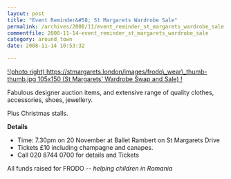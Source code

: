 ```yaml
---
layout: post
title: "Event Reminder&#58; St Margarets Wardrobe Sale"
permalink: /archives/2008/11/event_reminder_st_margarets_wardrobe_sale.html
commentfile: 2008-11-14-event_reminder_st_margarets_wardrobe_sale
category: around_town
date: 2008-11-14 10:53:32

---
```


[!(photo right) https://stmargarets.london/images/frodo\_wear\_thumb-thumb.jpg 105x150 (St Margarets' Wardrobe Swap and Sale) !](/event/show/200705141989)

Fabulous designer auction items, and extensive range of quality clothes, accessories, shoes, jewellery.

Plus Christmas stalls.

**Details**

-   Time: 7.30pm on 20 November at Ballet Rambert on St Margarets Drive
-   Tickets £10 including champagne and canapes.
-   Call 020 8744 0700 for details and Tickets

All funds raised for FRODO -- *helping children in Romania*
